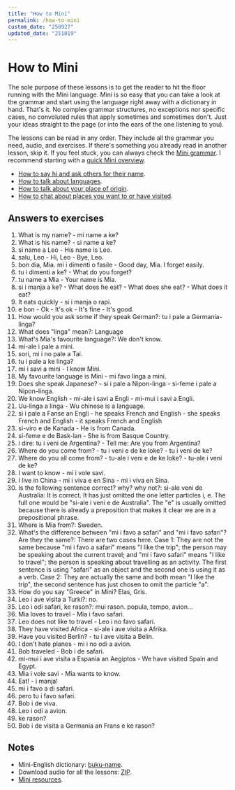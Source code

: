 ```yaml
---
title: "How to Mini"
permalink: /how-to-mini
custom_date: "250927"
updated_date: "251019"
---
```


# How to Mini

The sole purpose of these lessons is to get the reader to hit the floor running with the Mini language. Mini is so easy that you can take a look at the grammar and start using the language right away with a dictionary in hand. That's it. No complex grammar structures, no exceptions nor specific cases, no convoluted rules that apply sometimes and sometimes don't. Just your ideas straight to the page (or into the ears of the one listening to you).

The lessons can be read in any order. They include all the grammar you need, audio, and exercises. If there's something you already read in another lesson, skip it. If you feel stuck, you can always check the [Mini grammar](/mini-course-grammar). I recommend starting with a [quick Mini overview](/mini).

- [How to say hi and ask others for their name](/mini-how-to-say-hi-and-ask-others-for-their-name).
- [How to talk about languages](/mini-how-to-talk-about-languages).
- [How to talk about your place of origin](/mini-how-to-talk-about-your-place-of-origin).
- [How to chat about places you want to or have visited](/mini-how-to-chat-about-places-you-want-to-or-have-visited).

## Answers to exercises

1. What is my name? - mi name a ke?
2. What is his name? - si name a ke?
3. si name a Leo - His name is Leo.
4. salu, Leo - Hi, Leo - Bye, Leo.
5. bon dia, Mia. mi i dimenti o fasile - Good day, Mia. I forget easily.
6. tu i dimenti a ke? - What do you forget?
7. tu name a Mia - Your name is Mia.
8. si i manja a ke? - What does he eat? - What does she eat? - What does it eat?
9. It eats quickly - si i manja o rapi.
10. e bon - Ok - It's ok - It's fine - It's good.
11. How would you ask some if they speak German?: tu i pale a Germania-linga?
12. What does "linga" mean?: Language 
13. What's Mia's favourite language?: We don't know.
14. mi-ale i pale a mini.
15. sori, mi i no pale a Tai.
16. tu i pale a ke linga?
17. mi i savi a mini - I know Mini.
18. My favourite language is Mini - mi favo linga a mini.
19. Does she speak Japanese? - si i pale a Nipon-linga - si-feme i pale a Nipon-linga.
20. We know English - mi-ale i savi a Engli - mi-mui i savi a Engli.
21. Uu-linga a linga - Wu chinese is a language.
22. si i pale a Fanse an Engli - he speaks French and English - she speaks French and English - it speaks French and English
23. si-viro e de Kanada - He is from Canada.
24. si-feme e de Bask-lan - She is from Basque Country.
25. i dire: tu i veni de Argentina? - Tell me: Are you from Argentina?
26. Where do you come from? - tu i veni e de ke loke? - tu i veni de ke?
27. Where do you all come from? - tu-ale i veni e de ke loke? - tu-ale i veni de ke?
28. I want to know - mi i vole savi.
29. I live in China - mi i viva e en Sina - mi i viva en Sina.
30. Is the following sentence correct? why? why not?: si-ale veni de Australia: It is correct. It has just omitted the one letter particles i, e. The full one would be "si-ale i veni e de Australia". The "e" is usually omitted because there is already a preposition that makes it clear we are in a prepositional phrase.
31. Where is Mia from?: Sweden.
32. What's the difference between "mi i favo a safari" and "mi i favo safari"? Are they the same?: There are two cases here. Case 1: They are not the same because "mi i favo a safari" means "I like the trip"; the person may be speaking about the current travel; and "mi i favo safari" means "I like to travel"; the person is speaking about travelling as an activity. The first sentence is using "safari" as an object and the second one is using it as a verb. Case 2: They are actually the same and both mean "I like the trip", the second sentence has just chosen to omit the particle "a".
33. How do you say "Greece" in Mini? Elas, Gris.
34. Leo i ave visita a Turki?: no.
35. Leo i odi safari, ke rason?: mui rason. popula, tempo, avion…
36. Mia loves to travel - Mia i favo safari.
37. Leo does not like to travel - Leo i no favo safari.
38. They have visited Africa - si-ale i ave visita a Afrika.
39. Have you visited Berlin? - tu i ave visita a Belin.
40. I don't hate planes - mi i no odi a avion.
41. Bob traveled - Bob i de safari.
42. mi-mui i ave visita a Espania an Aegiptos - We have visited Spain and Egypt.
43. Mia i vole savi - Mia wants to know.
44. Eat! - i manja!
45. mi i favo a di safari.
46. pero tu i favo safari.
47. Bob i de viva.
48. Leo i odi a avion.
49. ke rason?
50. Bob i de visita a Germania an Frans e ke rason?

## Notes

- Mini-English dictionary: [buku-name](/buku-name).
- Download audio for all the lessons: [ZIP](/assets/bin/how_to_mini_audio.zip).
- [Mini resources](/mini-resources).
